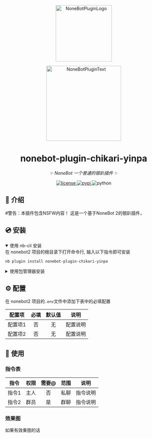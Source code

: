 <div align="center">
  <a href="https://v2.nonebot.dev/store"><img src="https://github.com/A-kirami/nonebot-plugin-template/blob/resources/nbp_logo.png" width="180" height="180" alt="NoneBotPluginLogo"></a>
  <br>
  <p><img src="https://github.com/A-kirami/nonebot-plugin-template/blob/resources/NoneBotPlugin.svg" width="240" alt="NoneBotPluginText"></p>
</div>

<div align="center">

# nonebot-plugin-chikari-yinpa

_✨ NoneBot 一个普通的银趴插件 ✨_


<a href="./LICENSE">
    <img src="https://img.shields.io/github/license/mrqx0195/nonebot-plugin-chikari-yinpa.svg" alt="license">
</a>
<a href="https://pypi.python.org/pypi/nonebot-plugin-chikari-yinpa">
    <img src="https://img.shields.io/pypi/v/nonebot-plugin-chikari-yinpa.svg" alt="pypi">
</a>
<img src="https://img.shields.io/badge/python-3.8+-blue.svg" alt="python">

</div>


## 📖 介绍

#警告：本插件包含NSFW内容！
这是一个基于NoneBot 2的银趴插件，

## 💿 安装

<details open>
<summary>使用 nb-cli 安装</summary>
在 nonebot2 项目的根目录下打开命令行, 输入以下指令即可安装

    nb plugin install nonebot-plugin-chikari-yinpa

</details>

<details>
<summary>使用包管理器安装</summary>
在 nonebot2 项目的插件目录下, 打开命令行, 根据你使用的包管理器, 输入相应的安装命令

<details>
<summary>pip</summary>

    pip install nonebot-plugin-chikari-yinpa
</details>
<details>
<summary>pdm</summary>

    pdm add nonebot-plugin-chikari-yinpa
</details>
<details>
<summary>poetry</summary>

    poetry add nonebot-plugin-chikari-yinpa
</details>
<details>
<summary>conda</summary>

    conda install nonebot-plugin-chikari-yinpa
</details>

打开 nonebot2 项目根目录下的 `pyproject.toml` 文件, 在 `[tool.nonebot]` 部分追加写入

    plugins = ["nonebot_plugin_chikari_yinpa"]

</details>

## ⚙️ 配置

在 nonebot2 项目的`.env`文件中添加下表中的必填配置

| 配置项 | 必填 | 默认值 | 说明 |
|:-----:|:----:|:----:|:----:|
| 配置项1 | 否 | 无 | 配置说明 |
| 配置项2 | 否 | 无 | 配置说明 |

## 🎉 使用
### 指令表
| 指令 | 权限 | 需要@ | 范围 | 说明 |
|:-----:|:----:|:----:|:----:|:----:|
| 指令1 | 主人 | 否 | 私聊 | 指令说明 |
| 指令2 | 群员 | 是 | 群聊 | 指令说明 |
### 效果图
如果有效果图的话
